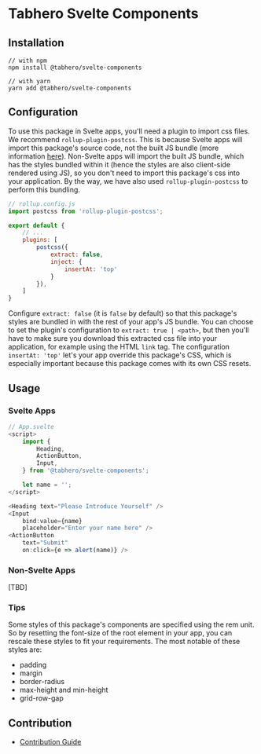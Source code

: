 # Tabhero Svelte Components

## Installation

```
// with npm
npm install @tabhero/svelte-components

// with yarn
yarn add @tabhero/svelte-components
```

## Configuration

To use this package in Svelte apps, you'll need a plugin to import css files. We recommend `rollup-plugin-postcss`. This is because Svelte apps will import this package's source code, not the built JS bundle (more information [here](https://github.com/sveltejs/component-template#consuming-components)). Non-Svelte apps will import the built JS bundle, which has the styles bundled within it (hence the styles are also client-side rendered using JS), so you don't need to import this package's css into your application. By the way, we have also used `rollup-plugin-postcss` to perform this bundling.

```js
// rollup.config.js
import postcss from 'rollup-plugin-postcss';

export default {
    // ...
    plugins: [
        postcss({
            extract: false,
            inject: {
                insertAt: 'top'
            }
        }),
    ]
}
```

Configure `extract: false` (it is `false` by default) so that this package's styles are bundled in with the rest of your app's JS bundle. You can choose to set the plugin's configuration to `extract: true | <path>`, but then you'll have to make sure you download this extracted css file into your application, for example using the HTML `link` tag.
The configuration `insertAt: 'top'` let's your app override this package's CSS, which is especially important because this package comes with its own CSS resets.

## Usage

### Svelte Apps
```js
// App.svelte
<script>
    import {
        Heading,
        ActionButton,
        Input,
    } from '@tabhero/svelte-components';

    let name = '';
</script>

<Heading text="Please Introduce Yourself" />
<Input
    bind:value={name}
    placeholder="Enter your name here" />
<ActionButton
    text="Submit"
    on:click={e => alert(name)} />
```

### Non-Svelte Apps

[TBD]

### Tips

Some styles of this package's components are specified using the rem unit. So by resetting the font-size of the root element in your app, you can rescale these styles to fit your requirements. The most notable of these styles are:

- padding
- margin
- border-radius
- max-height and min-height
- grid-row-gap

## Contribution

- [Contribution Guide](/CONTRIBUTING.md)
